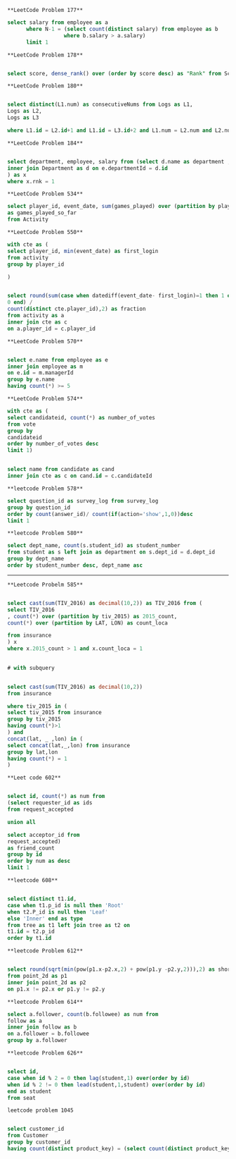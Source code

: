     **LeetCode Problem 177**

```sql
select salary from employee as a
      where N-1 = (select count(distinct salary) from employee as b
                  where b.salary > a.salary)
      limit 1
```  
    
    **LeetCode Problem 178**

```sql

select score, dense_rank() over (order by score desc) as "Rank" from Scores
```


    **LeetCode Problem 180**

```sql

select distinct(L1.num) as consecutiveNums from Logs as L1, 
Logs as L2,
Logs as L3

where L1.id = L2.id+1 and L1.id = L3.id+2 and L1.num = L2.num and L2.num = L3.num 

```
    **LeetCode Problem 184**

```sql

select department, employee, salary from (select d.name as department , e.name as employee , e.salary as salary , rank() over(partition by d.name order by e.salary desc) as rnk from employee as e
inner join Department as d on e.departmentId = d.id
) as x
where x.rnk = 1

``` 


    **LeetCode Problem 534**

```sql
select player_id, event_date, sum(games_played) over (partition by player_id order by event_date) 
as games_played_so_far 
from Activity
```


    **LeetCode Problem 550**

```sql
with cte as (
select player_id, min(event_date) as first_login
from activity 
group by player_id

)


select round(sum(case when datediff(event_date- first_login)=1 then 1 else
0 end) /
count(distinct cte.player_id),2) as fraction
from activity as a 
inner join cte as c
on a.player_id = c.player_id
```


    **LeetCode Problem 570**

```sql

select e.name from employee as e 
inner join employee as m
on e.id = m.managerId
group by e.name
having count(*) >= 5
```


    **LeetCode Problem 574**

```sql
with cte as (
select candidateid, count(*) as number_of_votes
from vote
group by
candidateid
order by number_of_votes desc
limit 1)


select name from candidate as cand
inner join cte as c on cand.id = c.candidateId

```

    **leetcode Problem 578**


```sql
select question_id as survey_log from survey_log
group by question_id
order by count(answer_id)/ count(if(action='show',1,0))desc
limit 1

```


    **leetcode Problem 580**

```sql
select dept_name, count(s.student_id) as student_number 
from student as s left join as department on s.dept_id = d.dept_id
group by dept_name
order by student_number desc, dept_name asc
```
-----------------------------------------------------------------------

    **Leetcode Probelm 585**

```sql

select cast(sum(TIV_2016) as decimal(10,2)) as TIV_2016 from (
select TIV_2016
, count(*) over (partition by tiv_2015) as 2015_count,
count(*) over (partition by LAT, LON) as count_loca

from insurance
) x
where x.2015_count > 1 and x.count_loca = 1

 
# with subquery 


select cast(sum(TIV_2016) as decimal(10,2)) 
from insurance 

where tiv_2015 in (
select tiv_2015 from insurance 
group by tiv_2015 
having count(*)>1
) and 
concat(lat, _ ,lon) in (
select concat(lat,_,lon) from insurance
group by lat,lon 
having count(*) = 1
)


```



    **Leet code 602**

```sql

select id, count(*) as num from
(select requester_id as ids
from request_accepted

union all

select acceptor_id from 
request_accepted)
as friend_count
group by id 
order by num as desc
limit 1

```

    


    **leetcode 608**

```sql

select distinct t1.id,
case when t1.p_id is null then 'Root'
when t2.P_id is null then 'Leaf'
else 'Inner' end as type
from tree as t1 left join tree as t2 on
t1.id = t2.p_id
order by t1.id

```


    **leetcode Problem 612**

```sql

select round(sqrt(min(pow(p1.x-p2.x,2) + pow(p1.y -p2.y,2))),2) as shortest
from point_2d as p1
inner join point_2d as p2
on p1.x != p2.x or p1.y != p2.y

```

    **leetcode Problem 614**

```sql
select a.follower, count(b.followee) as num from
follow as a
inner join follow as b
on a.follower = b.followee
group by a.follower

```


    **leetcode Problem 626**

```sql

select id, 
case when id % 2 = 0 then lag(student,1) over(order by id)
when id % 2 != 0 then lead(student,1,student) over(order by id)
end as student 
from seat


```

    leetcode problem 1045

```sql

select customer_id 
from Customer
group by customer_id
having count(distinct product_key) = (select count(distinct product_key) from Product)

```













